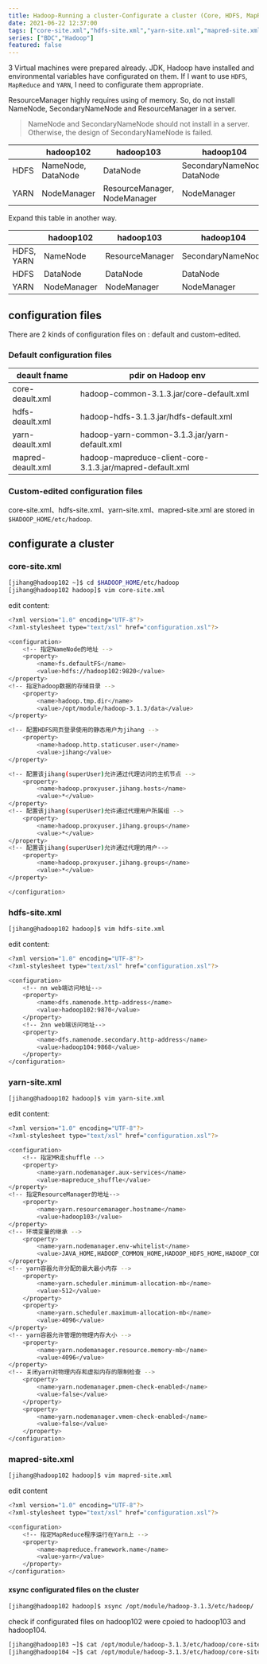 ```yaml
---
title: Hadoop-Running a cluster-Configurate a cluster (Core, HDFS, MapReduce and YARN)
date: 2021-06-22 12:37:00
tags: ["core-site.xml","hdfs-site.xml","yarn-site.xml","mapred-site.xml"]
series: ["BDC","Hadoop"]
featured: false
---
```


3 Virtual machines were prepared already. JDK, Hadoop have installed and environmental variables have configurated on them. If I want to use `HDFS`, `MapReduce` and `YARN`, I need to configurate them appropriate.

<!--more-->

ResourceManager highly requires using of memory. So, do not install NameNode, SecondaryNameNode and ResourceManager in a server.

>NameNode and SecondaryNameNode should not install in a server. Otherwise, the design of SecondaryNameNode is failed.

||hadoop102|hadoop103|hadoop104|
|---|---|---|---|
|HDFS|NameNode, DataNode|DataNode|SecondaryNameNode, DataNode|
|YARN|NodeManager|ResourceManager, NodeManager|NodeManager|

Expand this table in another way.

||hadoop102|hadoop103|hadoop104|
|---|---|---|---|
|HDFS, YARN|NameNode|ResourceManager|SecondaryNameNode|
|HDFS|DataNode|DataNode|DataNode|
|YARN|NodeManager|NodeManager|NodeManager|

## configuration files
There are 2 kinds of configuration files on : default and custom-edited.

### Default configuration files
|deault fname|pdir on Hadoop env|
|---|---|
|core-deault.xml|hadoop-common-3.1.3.jar/core-default.xml|
|hdfs-deault.xml|hadoop-hdfs-3.1.3.jar/hdfs-default.xml|
|yarn-deault.xml|hadoop-yarn-common-3.1.3.jar/yarn-default.xml|
|mapred-deault.xml|hadoop-mapreduce-client-core-3.1.3.jar/mapred-default.xml|

### Custom-edited configuration files
core-site.xml、hdfs-site.xml、yarn-site.xml、mapred-site.xml are stored in `$HADOOP_HOME/etc/hadoop`.

## configurate a cluster

### core-site.xml
```sh
[jihang@hadoop102 ~]$ cd $HADOOP_HOME/etc/hadoop
[jihang@hadoop102 hadoop]$ vim core-site.xml
```
edit content:
```sh
<?xml version="1.0" encoding="UTF-8"?>
<?xml-stylesheet type="text/xsl" href="configuration.xsl"?>

<configuration>
	<!-- 指定NameNode的地址 -->
    <property>
        <name>fs.defaultFS</name>
        <value>hdfs://hadoop102:9820</value>
</property>
<!-- 指定hadoop数据的存储目录 -->
    <property>
        <name>hadoop.tmp.dir</name>
        <value>/opt/module/hadoop-3.1.3/data</value>
</property>

<!-- 配置HDFS网页登录使用的静态用户为jihang -->
    <property>
        <name>hadoop.http.staticuser.user</name>
        <value>jihang</value>
</property>

<!-- 配置该jihang(superUser)允许通过代理访问的主机节点 -->
    <property>
        <name>hadoop.proxyuser.jihang.hosts</name>
        <value>*</value>
</property>
<!-- 配置该jihang(superUser)允许通过代理用户所属组 -->
    <property>
        <name>hadoop.proxyuser.jihang.groups</name>
        <value>*</value>
</property>
<!-- 配置该jihang(superUser)允许通过代理的用户-->
    <property>
        <name>hadoop.proxyuser.jihang.groups</name>
        <value>*</value>
</property>

</configuration>
```

### hdfs-site.xml
```sh
[jihang@hadoop102 hadoop]$ vim hdfs-site.xml
```

edit content:
```sh
<?xml version="1.0" encoding="UTF-8"?>
<?xml-stylesheet type="text/xsl" href="configuration.xsl"?>

<configuration>
	<!-- nn web端访问地址-->
	<property>
        <name>dfs.namenode.http-address</name>
        <value>hadoop102:9870</value>
    </property>
	<!-- 2nn web端访问地址-->
    <property>
        <name>dfs.namenode.secondary.http-address</name>
        <value>hadoop104:9868</value>
    </property>
</configuration>
```

### yarn-site.xml
```sh
[jihang@hadoop102 hadoop]$ vim yarn-site.xml
```

edit content:
```sh
<?xml version="1.0" encoding="UTF-8"?>
<?xml-stylesheet type="text/xsl" href="configuration.xsl"?>

<configuration>
	<!-- 指定MR走shuffle -->
    <property>
        <name>yarn.nodemanager.aux-services</name>
        <value>mapreduce_shuffle</value>
</property>
<!-- 指定ResourceManager的地址-->
    <property>
        <name>yarn.resourcemanager.hostname</name>
        <value>hadoop103</value>
</property>
<!-- 环境变量的继承 -->
    <property>
        <name>yarn.nodemanager.env-whitelist</name>
        <value>JAVA_HOME,HADOOP_COMMON_HOME,HADOOP_HDFS_HOME,HADOOP_CONF_DIR,CLASSPATH_PREPEND_DISTCACHE,HADOOP_YARN_HOME,HADOOP_MAPRED_HOME</value>
</property>
<!-- yarn容器允许分配的最大最小内存 -->
    <property>
        <name>yarn.scheduler.minimum-allocation-mb</name>
        <value>512</value>
    </property>
    <property>
        <name>yarn.scheduler.maximum-allocation-mb</name>
        <value>4096</value>
</property>
<!-- yarn容器允许管理的物理内存大小 -->
    <property>
        <name>yarn.nodemanager.resource.memory-mb</name>
        <value>4096</value>
</property>
<!-- 关闭yarn对物理内存和虚拟内存的限制检查 -->
    <property>
        <name>yarn.nodemanager.pmem-check-enabled</name>
        <value>false</value>
    </property>
    <property>
        <name>yarn.nodemanager.vmem-check-enabled</name>
        <value>false</value>
    </property>
</configuration>
```

### mapred-site.xml
```sh
[jihang@hadoop102 hadoop]$ vim mapred-site.xml
```

edit content
```sh
<?xml version="1.0" encoding="UTF-8"?>
<?xml-stylesheet type="text/xsl" href="configuration.xsl"?>

<configuration>
	<!-- 指定MapReduce程序运行在Yarn上 -->
    <property>
        <name>mapreduce.framework.name</name>
        <value>yarn</value>
    </property>
</configuration>
```

#### xsync configurated files on the cluster
```sh
[jihang@hadoop102 hadoop]$ xsync /opt/module/hadoop-3.1.3/etc/hadoop/
```
check if configurated files on hadoop102 were cpoied to hadoop103 and hadoop104.

```sh
[jihang@hadoop103 ~]$ cat /opt/module/hadoop-3.1.3/etc/hadoop/core-site.xml
[jihang@hadoop104 ~]$ cat /opt/module/hadoop-3.1.3/etc/hadoop/core-site.xml
```